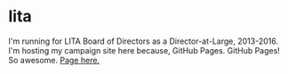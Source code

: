 lita
=========================

I'm running for LITA Board of Directors as a Director-at-Large, 2013-2016. I'm hosting my campaign site here because, GitHub Pages.  GitHub Pages!  So awesome. [Page here.](http://thatandromeda.github.com/lita) 

